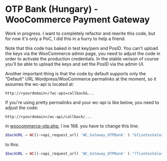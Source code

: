 # OTP Bank (Hungary) - WooCommerce Payment Gateway

Work in progress. I want to completely refactor and rewrite this code, but for now it's only a PoC, I did this in a hurry to help a friend.

Note that this code has baked in test key/pem and PosID. You can't upload the keys via the WooCommerce admin page, you need to adjust the code in order to activate the production credentials. In the stable verison of course you'll be able to upload the keys and set the PosID via the admin UI.

Another important thing is that the code by default supports only the "Default" URL Wordpress/WooCommerce permalinks at the moment, so it assumes the wc-api is located at:


```
http://<yourdomain>/?wc-api=callback&...
```

If you're using pretty permalinks and your wc-api is like below, you need to adjust the code:

```
http://<yourdomain>/wc-api/callback/...
```


in [woocommerce-otp.php](woocommerce-otp.php#L168), l ine 168. you have to change this line:

```php
$backURL = WC()->api_request_url( 'WC_Gateway_OTPBank' )."&fizetesValasz=true&posId=%2302299991&tranzakcioAzonosito=".$tranzakcioAzonosito;
```

to this:
```php
$backURL = WC()->api_request_url( 'WC_Gateway_OTPBank' )."?fizetesValasz=true&posId=%2302299991&tranzakcioAzonosito=".$tranzakcioAzonosito;
```
